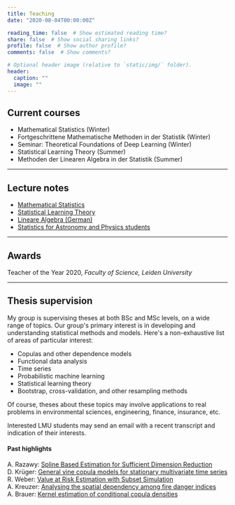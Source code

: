 ```yaml
---
title: Teaching
date: "2020-08-04T00:00:00Z"

reading_time: false  # Show estimated reading time?
share: false  # Show social sharing links?
profile: false  # Show author profile?
comments: false  # Show comments?

# Optional header image (relative to `static/img/` folder).
header:
  caption: ""
  image: ""
---
```




## Current courses

- Mathematical Statistics (Winter)
- Fortgeschrittene Mathematische Methoden in der Statistik (Winter)
- Seminar: Theoretical Foundations of Deep Learning (Winter)
- Statistical Learning Theory (Summer)
- Methoden der Linearen Algebra in der Statistik  (Summer) 

---

## Lecture notes

- [Mathematical Statistics](../mathstat-lmu-2024.pdf)
- [Statistical Learning Theory](../slt-2024.pdf)
- [Lineare Algebra (German)](../linalg-2024.pdf)
- [Statistics for Astronomy and Physics students](../stan-2020.pdf)
---

## Awards

<!-- [Teacher of the Year 2020](https://www.universiteitleiden.nl/science-talents-and-discoveries/teacher-of-the-year-award/thomas-nagler),  -->
Teacher of the Year 2020, *Faculty of Science, Leiden University*

---

## Thesis supervision

My group is supervising theses at both BSc and MSc levels, on a wide range of topics. Our group's primary interest is in developing and understanding statistical methods and models. Here's a non-exhaustive list of areas of particular interest:

* Copulas and other dependence models
* Functional data analysis
* Time series
* Probabilistic machine learning
* Statistical learning theory
* Bootstrap, cross-validation, and other resampling methods

Of course, theses about these topics may involve applications to real problems in environmental sciences, engineering, finance, insurance, etc.

Interested LMU students may send an email with a recent transcript and indication of their interests. 

#### Past highlights

A. Razawy: [Spline Based Estimation for Sufficient Dimension Reduction](../razawy-suffdr.pdf)    
D. Krüger:  [General vine copula models for stationary multivariate time series](https://mediatum.ub.tum.de/node?id=1554813)   
R. Weber: [Value at Risk Estimation with Subset Simulation](http://mediatum.ub.tum.de/node?id=1467381)    
A. Kreuzer:  [Analysing the spatial dependency among fire danger indices](https://mediatum.ub.tum.de/node?id=1338821)  
A. Brauer:  [Kernel estimation of conditional copula densities](https://mediatum.ub.tum.de/doc/1342845/1342845.pdf)  





<!-- ## Past courses

#### University of Lausanne (2023)

- Actuarial Data Science

#### TU Delft (2021-2022)

- Time Series   
- Linear Algebra for Computer Science and Engineering   
- Calculus for Computer Science and Engineering   
- Calculus I for Aerospace Engineering   


#### Leiden University (2019-2021)

- Advanced Statistical Computing    
- Statistics for Astronomy and Physics students [[lecture notes]](../stan-2020.pdf)   

#### TU Munich (2019)

- Nonparametric Statistical Learning  
- TA for several courses and seminars -->
